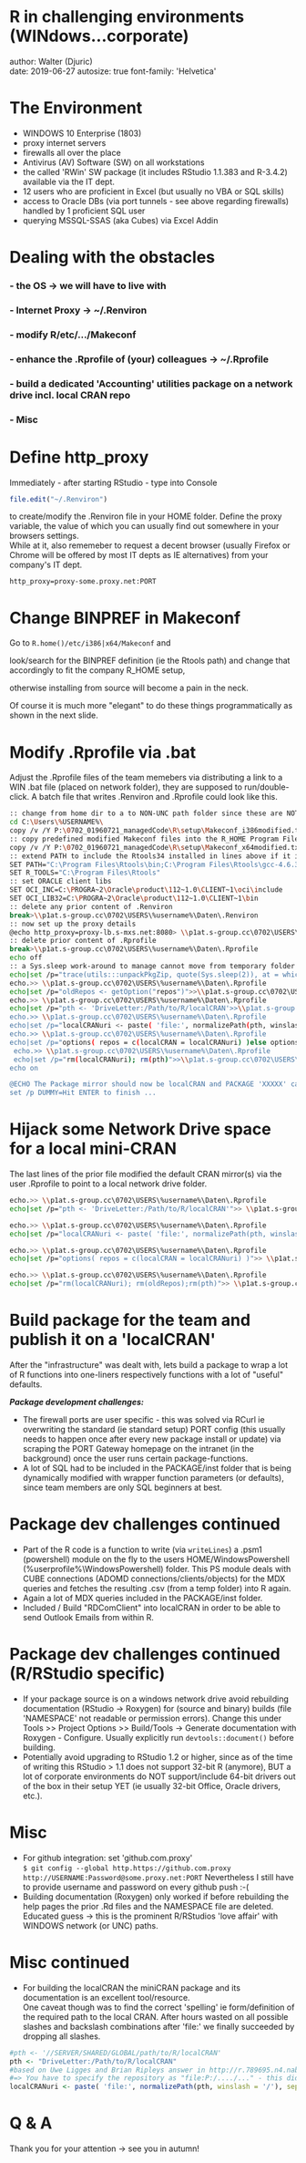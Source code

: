 R in challenging environments      (WINdows...corporate)
========================================================
author: Walter (Djuric)   
date: 2019-06-27
autosize: true 
font-family: 'Helvetica'


The Environment
========================================================

- WINDOWS 10 Enterprise (1803) 
- proxy internet servers   
- firewalls all over the place 
- Antivirus (AV) Software (SW) on all workstations  
- the called 'RWin' SW package (it includes RStudio 1.1.383 and R-3.4.2) available via the IT dept.
- 12 users who are proficient in Excel (but usually no VBA or SQL skills) 
- access to Oracle DBs (via port tunnels - see above regarding firewalls) handled by 1 proficient SQL user  
- querying MSSQL-SSAS (aka Cubes) via Excel Addin    


Dealing with the obstacles 
========================================================

### - the OS -> we will have to live with     
### - Internet Proxy -> ~/.Renviron 
### - modify R/etc/.../Makeconf 
### - enhance the .Rprofile of (your) colleagues -> ~/.Rprofile
### - build a dedicated 'Accounting' utilities package on a network drive incl. local CRAN repo 
### - Misc 


Define http_proxy 
========================================================

Immediately - after starting RStudio - type into Console  


```r
file.edit("~/.Renviron")
```
to create/modify the .Renviron file in your HOME folder. Define the proxy variable, the value of which you can usually find out somewhere in your browsers settings.      
While at it, also rememeber to request a decent browser (usually Firefox or Chrome will be offered by most IT depts as IE alternatives) from your company's IT dept. 


```eval
http_proxy=proxy-some.proxy.net:PORT
```

Change BINPREF in Makeconf
========================================================

Go to  ```R.home()/etc/i386|x64/Makeconf```  and     

look/search for the BINPREF definition (ie the Rtools path) and change that accordingly to fit the company R_HOME setup,     

otherwise installing from source will become a pain in the neck.      

Of course it is much more "elegant" to do these things programmatically as shown in the next slide. 

Modify .Rprofile via .bat 
========================================================

Adjust the .Rprofile files of the team memebers via distributing a link to a WIN .bat file (placed on network folder), they are supposed to run/double-click. 
A batch file that writes .Renviron and .Rprofile could look like this. 



```sh
:: change from home dir to a to NON-UNC path folder since these are NOT much appreciated by WIN+R
cd C:\Users\%USERNAME%\ 
copy /v /Y P:\0702_01960721_managedCode\R\setup\Makeconf_i386modified.txt "C:\Program Files\RWin\R-3.4.2\etc\i386\Makeconf"                     
:: copy predefined modified Makeconf files into the R_HOME Program Files folder
copy /v /Y P:\0702_01960721_managedCode\R\setup\Makeconf_x64modified.txt "C:\Program Files\RWin\R-3.4.2\etc\x64\Makeconf" 
:: extend PATH to include the Rtools34 installed in lines above if it is not included yet  
SET PATH="C:\Program Files\Rtools\bin;C:\Program Files\Rtools\gcc-4.6.3;C:\Program Files\Rtools\mingw_32\bin";%PATH% 
SET R_TOOLS="C:\Program Files\Rtools"  
:: set ORACLE client libs 
SET OCI_INC=C:\PROGRA~2\Oracle\product\112~1.0\CLIENT~1\oci\include
SET OCI_LIB32=C:\PROGRA~2\Oracle\product\112~1.0\CLIENT~1\bin              
:: delete any prior content of .Renviron 
break>\\p1at.s-group.cc\0702\USERS\%username%\Daten\.Renviron
:: now set up the proxy details 
@echo http_proxy=proxy-lb.s-mxs.net:8080> \\p1at.s-group.cc\0702\USERS\%username%\Daten\.Renviron
:: delete prior content of .Rprofile 
break>\\p1at.s-group.cc\0702\USERS\%username%\Daten\.Rprofile
echo off
:: a Sys.sleep work-around to manage cannot move from temporary folder error ... usually b/c of AV-SW 
echo|set /p="trace(utils:::unpackPkgZip, quote(Sys.sleep(2)), at = which(grepl("Sys.sleep", body(utils:::unpackPkgZip), fixed = TRUE)))">\\p1at.s-group.cc\0702\USERS\%username%\Daten\.Rprofile
echo.>> \\p1at.s-group.cc\0702\USERS\%username%\Daten\.Rprofile
echo|set /p="oldRepos <- getOption("repos")">>\\p1at.s-group.cc\0702\USERS\%username%\Daten\.Rprofile
echo.>> \\p1at.s-group.cc\0702\USERS\%username%\Daten\.Rprofile
echo|set /p="pth <- 'DriveLetter:/Path/to/R/localCRAN'>>\\p1at.s-group.cc\0702\USERS\%username%\Daten\.Rprofile
echo.>> \\p1at.s-group.cc\0702\USERS\%username%\Daten\.Rprofile
echo|set /p="localCRANuri <- paste( 'file:', normalizePath(pth, winslash = '/'), sep = '' )">>\\p1at.s-group.cc\0702\USERS\%username%\Daten\.Rprofile
echo.>> \\p1at.s-group.cc\0702\USERS\%username%\Daten\.Rprofile
echo|set /p="options( repos = c(localCRAN = localCRANuri) )else options( repos = c(localCRAN = localCRANuri) )">> #\\p1at.s-group.cc\0702\USERS\%username%\Daten\.Rprofile 
 echo.>> \\p1at.s-group.cc\0702\USERS\%username%\Daten\.Rprofile
 echo|set /p="rm(localCRANuri); rm(pth)">>\\p1at.s-group.cc\0702\USERS\%username%\Daten\.Rprofile
echo on

@ECHO The Package mirror should now be localCRAN and PACKAGE 'XXXXX' can now be installed via RStudio Packages tab - Install functionality!   
set /p DUMMY=Hit ENTER to finish ...
```

Hijack some Network Drive space for a local mini-CRAN 
========================================================

The last lines of the prior file modified the default CRAN mirror(s) via the user .Rprofile to point to a local network drive folder. 


```sh
echo.>> \\p1at.s-group.cc\0702\USERS\%username%\Daten\.Rprofile
echo|set /p="pth <- 'DriveLetter:/Path/to/R/localCRAN'">> \\p1at.s-group.cc\0702\USERS\%USERNAME%\Daten\.Rprofile 

echo.>> \\p1at.s-group.cc\0702\USERS\%username%\Daten\.Rprofile
echo|set /p="localCRANuri <- paste( 'file:', normalizePath(pth, winslash = '/'), sep = '' )">> \\p1at.s-group.cc\0702\USERS\%USERNAME%\Daten\.Rprofile

echo.>> \\p1at.s-group.cc\0702\USERS\%username%\Daten\.Rprofile
echo|set /p="options( repos = c(localCRAN = localCRANuri) )">> \\p1at.s-group.cc\0702\USERS\%username%\Daten\.Rprofile 

echo.>> \\p1at.s-group.cc\0702\USERS\%username%\Daten\.Rprofile
echo|set /p="rm(localCRANuri); rm(oldRepos);rm(pth)">> \\p1at.s-group.cc\0702\USERS\%username%\Daten\.Rprofile
```

Build package for the team and publish it on a 'localCRAN' 
========================================================
After the "infrastructure" was dealt with, lets build a package to wrap a lot of R functions into one-liners respectively functions with a lot of "useful" defaults.    

***Package development challenges:***     

* The firewall ports are user specific - this was solved via RCurl ie overwriting the standard (ie standard setup) PORT config (this usually needs to happen once after every new package install or update) via scraping the PORT Gateway homepage on the intranet (in the background) once the user runs certain package-functions.   
* A lot of SQL had to be included in the PACKAGE/inst folder that is being dynamically modified with wrapper function parameters (or defaults), since team members are only SQL beginners at best.    


Package dev challenges continued
========================================================

* Part of the R code is a function to write  (via `writeLines`) a .psm1 (powershell) module on the fly to the users HOME/WindowsPowershell (%userprofile%\WindowsPowershell) folder. This PS module deals with CUBE connections (ADOMD connections/clients/objects) for the MDX queries and fetches the resulting .csv (from a temp folder) into R again.    
* Again a lot of MDX queries included in the PACKAGE/inst folder.  
* Included / Build "RDComClient" into localCRAN in order to be able to send Outlook Emails from within R. 


Package dev challenges continued (R/RStudio specific)
========================================================

* If your package source is on a windows network drive avoid rebuilding documentation (RStudio -> Roxygen) for (source and binary) builds (file 'NAMESPACE' not readable or permission errors). Change this under 
Tools >> Project Options >> Build/Tools -> Generate documentation with Roxygen - Configure. Usually explicitly run `devtools::document()` before building.   
* Potentially avoid upgrading to RStudio 1.2 or higher, since as of the time of writing this RStudio > 1.1 does not support 32-bit R (anymore), BUT a lot of corporate environments do NOT support/include 64-bit drivers out of the box in their setup YET (ie usually 32-bit Office, Oracle drivers, etc.). 


Misc 
========================================================

* For github integration: set 'github.com.proxy'     
`$ git config --global http.https://github.com.proxy http://USERNAME:Password@some.proxy.net:PORT` 
Nevertheless I still have to provide username and password on every github push :-( 
* Building documentation (Roxygen) only worked if before rebuilding the help pages the prior .Rd files and the NAMESPACE file are deleted. Educated guess -> this is the prominent R/RStudios 'love affair' with WINDOWS network (or UNC) paths.  


Misc continued
========================================================

* For building the localCRAN the miniCRAN package and its documentation is an excellent tool/resource.      
  One caveat though was to find the correct 'spelling' ie form/definition of the required path to the local CRAN. After hours wasted on all possible slashes and backslash combinations after 'file:' we finally succeeded by dropping all slashes.    


```r
#pth <- '//SERVER/SHARED/GLOBAL/path/to/R/localCRAN'
pth <- "DriveLetter:/Path/to/R/localCRAN"
#based on Uwe Ligges and Brian Ripleys answer in http://r.789695.n4.nabble.com/Installing-Packages-from-a-Local-Repository-td4652990.html
#=> You have to specify the repository as "file:P:/..../..." - this did the trick
localCRANuri <- paste( 'file:', normalizePath(pth, winslash = '/'), sep = '' )
```
 
Q & A 
========================================================

Thank you for your attention -> see you in autumn!  

